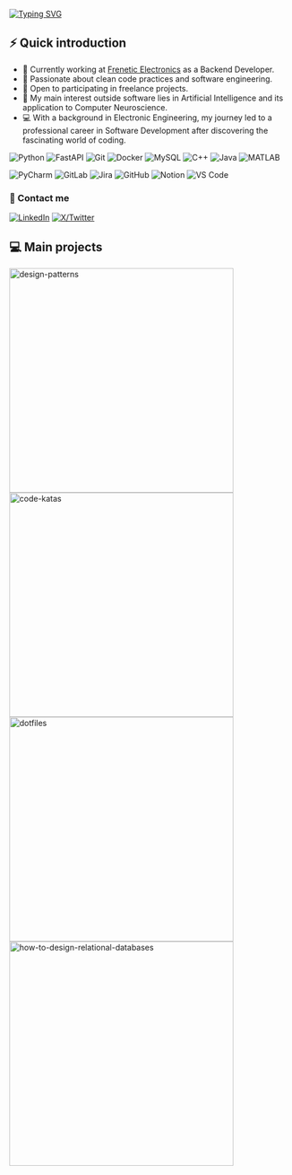 [![Typing SVG](https://readme-typing-svg.demolab.com/?font=Fira+Code&width=550&lines=I'm+Diego+👋+Welcome+to+my+GitHub+profile)](https://git.io/typing-svg)

## ⚡️ Quick introduction

- 🔭 Currently working at [Frenetic Electronics](https://frenetic.ai/) as a Backend Developer.
- 🌱 Passionate about clean code practices and software engineering.
- 💼 Open to participating in freelance projects.
- 🧠 My main interest outside software lies in Artificial Intelligence and its application to Computer Neuroscience.
- 💻 With a background in Electronic Engineering, my journey led to a professional career in Software Development after discovering the fascinating world of coding.

![Python](https://img.shields.io/badge/-Python-3572A5?style=for-the-badge&logo=Python&logoColor=white)
![FastAPI](https://img.shields.io/badge/-FastAPI-009688?style=for-the-badge&logo=FastAPI&logoColor=white)
![Git](https://img.shields.io/badge/-Git-F05032?style=for-the-badge&logo=git&logoColor=white)
![Docker](https://img.shields.io/badge/-Docker-2496ED?style=for-the-badge&logo=docker&logoColor=white)
![MySQL](https://img.shields.io/badge/-MySQL-4479A1?style=for-the-badge&logo=mysql&logoColor=white)
![C++](https://img.shields.io/badge/-C++-00599C?style=for-the-badge&logo=cplusplus&logoColor=white)
![Java](https://img.shields.io/badge/-Java-007396?style=for-the-badge&logo=Java&logoColor=white)
![MATLAB](https://img.shields.io/badge/-MATLAB-0076A8?style=for-the-badge&logo=matlab&logoColor=white)

![PyCharm](https://img.shields.io/badge/-PyCharm-000000?style=for-the-badge&logo=pycharm&logoColor=white)
![GitLab](https://img.shields.io/badge/-GitLab-FCA121?style=for-the-badge&logo=gitlab&logoColor=white)
![Jira](https://img.shields.io/badge/-Jira-0052CC?style=for-the-badge&logo=jira&logoColor=white)
![GitHub](https://img.shields.io/badge/-GitHub-181717?style=for-the-badge&logo=github&logoColor=white)
![Notion](https://img.shields.io/badge/-Notion-000000?style=for-the-badge&logo=notion&logoColor=white)
![VS Code](https://img.shields.io/badge/-VS_Code-007ACC?style=for-the-badge&logo=visualstudiocode&logoColor=white)

### 🔗 Contact me

[![LinkedIn](https://img.shields.io/badge/LinkedIn-0077B5?style=for-the-badge&logo=linkedin&logoColor=white)](https://www.linkedin.com/in/diego-martinez-py/)
[![X/Twitter](https://img.shields.io/badge/Twitter-1DA1F2?style=for-the-badge&logo=x&logoColor=white)](https://twitter.com/diegomn12)

## 💻 Main projects
<p align="left">
  <a href="https://github.com/dimanu-py/design-patterns"><img width="400" src="https://github-readme-stats-git-masterrstaa-rickstaa.vercel.app/api/pin/?username=dimanu-py&repo=design-patterns&theme=react&bg_color=1F222E&title_color=F85D7F&icon_color=F8D866&hide_border=true&show_icons=false" alt="design-patterns"></a>
  <a href="https://github.com/dimanu-py/code-katas"><img width="400" src="https://github-readme-stats-git-masterrstaa-rickstaa.vercel.app/api/pin/?username=dimanu-py&repo=code-katas&theme=react&bg_color=1F222E&title_color=F85D7F&icon_color=F8D866&hide_border=true&show_icons=false" alt="code-katas"></a>
  <a href="https://github.com/dimanu-py/dotfiles"><img width="400" src="https://github-readme-stats-git-masterrstaa-rickstaa.vercel.app/api/pin/?username=dimanu-py&repo=dotfiles&theme=react&bg_color=1F222E&title_color=F85D7F&icon_color=F8D866&hide_border=true&show_icons=false" alt="dotfiles"></a>
  <a href="https://github.com/dimanu-py/how-to-design-relational-databases"><img width="400" src="https://github-readme-stats-git-masterrstaa-rickstaa.vercel.app/api/pin/?username=dimanu-py&repo=how-to-design-relational-databases&theme=react&bg_color=1F222E&title_color=F85D7F&icon_color=F8D866&hide_border=true&show_icons=false" alt="how-to-design-relational-databases"></a>
</p>

<!-- 

![Top Langs](https://github-readme-stats.vercel.app/api/top-langs/?username=dimanu-py&layout=compact&theme=dark)

<a href="http://www.github.com/dimanu-py"><img src="https://github-readme-stats.vercel.app/api?username=dimanu-py&show_icons=true&hide=&count_private=true&title_color=0891b2&text_color=ffffff&icon_color=0891b2&bg_color=1c1917&hide_border=true&show_icons=true" alt="dimanu-py's GitHub stats" /></a>

<a href="http://www.github.com/dimanu-py"><img src="https://github-readme-streak-stats.herokuapp.com/?user=dimanu-py&stroke=ffffff&background=1c1917&ring=0891b2&fire=0891b2&currStreakNum=ffffff&currStreakLabel=0891b2&sideNums=ffffff&sideLabels=ffffff&dates=ffffff&hide_border=true" /></a>

<a href="http://www.github.com/dimanu-py"><img src="https://github-readme-activity-graph.cyclic.app/graph?username=dimanu-py&bg_color=1c1917&color=ffffff&line=0891b2&point=ffffff&area_color=1c1917&area=true&hide_border=true&custom_title=GitHub%20Commits%20Graph" alt="GitHub Commits Graph" /></a>

<a href="https://github.com/dimanu-py" align="left"><img src="https://github-readme-stats.vercel.app/api/top-langs/?username=dimanu-py&langs_count=10&title_color=0891b2&text_color=ffffff&icon_color=0891b2&bg_color=1c1917&hide_border=true&locale=en&custom_title=Top%20%Languages" alt="Top Languages" /></a>

[![Anurag's GitHub stats](https://github-readme-stats.vercel.app/api?username=dimanu-py)](https://github.com/anuraghazra/github-readme-stats)
-->

